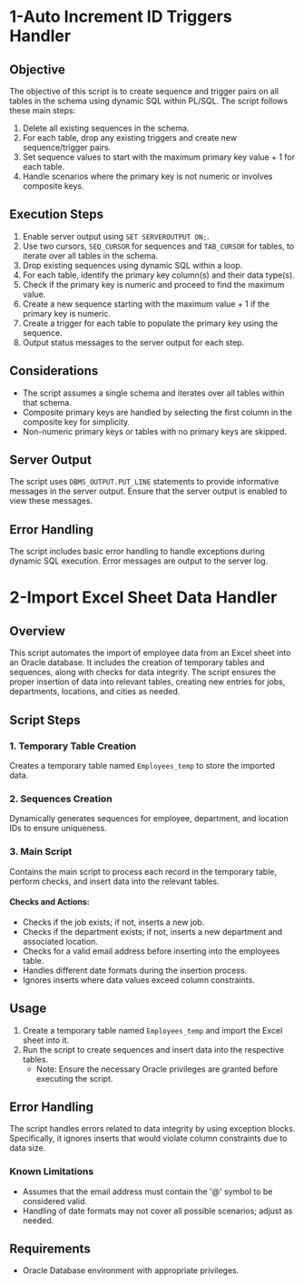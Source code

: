# 1-Auto Increment ID Triggers Handler

## Objective
The objective of this script is to create sequence and trigger pairs on all tables in the schema using dynamic SQL within PL/SQL. The script follows these main steps:

1. Delete all existing sequences in the schema.
2. For each table, drop any existing triggers and create new sequence/trigger pairs.
3. Set sequence values to start with the maximum primary key value + 1 for each table.
4. Handle scenarios where the primary key is not numeric or involves composite keys.

## Execution Steps
1. Enable server output using `SET SERVEROUTPUT ON;`.
2. Use two cursors, `SEQ_CURSOR` for sequences and `TAB_CURSOR` for tables, to iterate over all tables in the schema.
3. Drop existing sequences using dynamic SQL within a loop.
4. For each table, identify the primary key column(s) and their data type(s).
5. Check if the primary key is numeric and proceed to find the maximum value.
6. Create a new sequence starting with the maximum value + 1 if the primary key is numeric.
7. Create a trigger for each table to populate the primary key using the sequence.
8. Output status messages to the server output for each step.

## Considerations
- The script assumes a single schema and iterates over all tables within that schema.
- Composite primary keys are handled by selecting the first column in the composite key for simplicity.
- Non-numeric primary keys or tables with no primary keys are skipped.

## Server Output
The script uses `DBMS_OUTPUT.PUT_LINE` statements to provide informative messages in the server output. Ensure that the server output is enabled to view these messages.

## Error Handling
The script includes basic error handling to handle exceptions during dynamic SQL execution. Error messages are output to the server log.

# 2-Import Excel Sheet Data Handler

## Overview

This script automates the import of employee data from an Excel sheet into an Oracle database. It includes the creation of temporary tables and sequences, along with checks for data integrity. The script ensures the proper insertion of data into relevant tables, creating new entries for jobs, departments, locations, and cities as needed.

## Script Steps

### 1. Temporary Table Creation

Creates a temporary table named `Employees_temp` to store the imported data.

### 2. Sequences Creation

Dynamically generates sequences for employee, department, and location IDs to ensure uniqueness.

### 3. Main Script

Contains the main script to process each record in the temporary table, perform checks, and insert data into the relevant tables.

#### Checks and Actions:

- Checks if the job exists; if not, inserts a new job.
- Checks if the department exists; if not, inserts a new department and associated location.
- Checks for a valid email address before inserting into the employees table.
- Handles different date formats during the insertion process.
- Ignores inserts where data values exceed column constraints.

## Usage

1. Create a temporary table named `Employees_temp` and import the Excel sheet into it.
2. Run the script to create sequences and insert data into the respective tables.
   - Note: Ensure the necessary Oracle privileges are granted before executing the script.

## Error Handling

The script handles errors related to data integrity by using exception blocks. Specifically, it ignores inserts that would violate column constraints due to data size.

### Known Limitations

- Assumes that the email address must contain the '@' symbol to be considered valid.
- Handling of date formats may not cover all possible scenarios; adjust as needed.


## Requirements
- Oracle Database environment with appropriate privileges.

